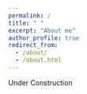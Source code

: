 ```yaml
---
permalink: /
title: " "
excerpt: "About me"
author_profile: true
redirect_from: 
  - /about/
  - /about.html
---
```


Under Construction



